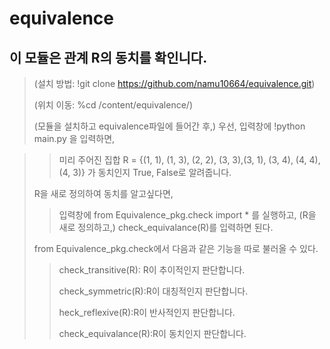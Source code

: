 # equivalence
## 이 모듈은 관계 R의 동치를 확인니다.
> (설치 방법: !git clone https://github.com/namu10664/equivalence.git)
> 
> (위치 이동: %cd /content/equivalence/)
> 
> (모듈을 설치하고 equivalence파일에 들어간 후,) 우선, 입력창에 !python main.py 을 입력하면,

>> 미리 주어진 집합 R = {(1, 1), (1, 3), (2, 2), (3, 3),(3, 1), (3, 4), (4, 4), (4, 3)} 가 동치인지 True, False로 알려줍니다.
> 
> R을 새로 정의하여 동치를 알고싶다면,
> 
>> 입력창에 from Equivalence_pkg.check import * 를 실행하고, (R을 새로 정의하고,) check_equivalance(R)를 입력하면 된다.
>> 
>  from Equivalence_pkg.check에서 다음과 같은 기능을 따로 불러올 수 있다.
>  
>>  check_transitive(R): R이 추이적인지 판단합니다.
>>  
>>  check_symmetric(R):R이 대칭적인지 판단합니다.
>>  
>>  heck_reflexive(R):R이 반사적인지 판단합니다.
>>  
>>  check_equivalance(R):R이 동치인지 판단합니다.

